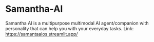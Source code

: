 # Samantha-AI
Samantha AI is a multipurpose multimodal AI agent/companion with personality that can help you with your everyday tasks.
Link: https://samantaaios.streamlit.app/
